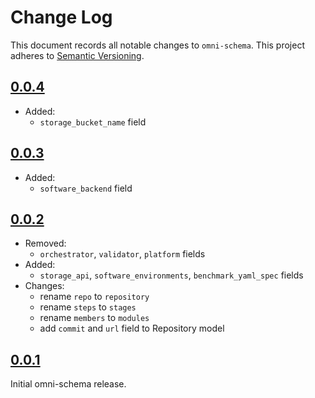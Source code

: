 # Change Log

This document records all notable changes to `omni-schema`.
This project adheres to [Semantic Versioning](https://semver.org/).


## [0.0.4](https://github.com/omnibenchmark/omni-schema/releases/tag/version%2F0.0.4) 
- Added:
    - `storage_bucket_name` field


## [0.0.3](https://github.com/omnibenchmark/omni-schema/releases/tag/version%2F0.0.3) 
- Added:
    - `software_backend` field


## [0.0.2](https://github.com/omnibenchmark/omni-schema/releases/tag/version%2F0.0.2) 
- Removed:
    - `orchestrator`, `validator`, `platform` fields
- Added:
    - `storage_api`, `software_environments`, `benchmark_yaml_spec` fields
- Changes:
    - rename `repo` to `repository`
    - rename `steps` to `stages`
    - rename `members` to `modules`
    - add `commit` and `url` field to Repository model


## [0.0.1](https://github.com/omnibenchmark/omni-schema/releases/tag/version%2F0.0.1) 
Initial omni-schema release.